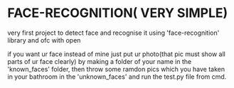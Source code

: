 # FACE-RECOGNITION( VERY SIMPLE)
very first project to detect face and recognise it using 'face-recognition' library and ofc with open


if you want ur face instead of mine just put ur photo(that pic must show all parts of ur face clearly) by making a folder of your name in the 'known_faces' folder, then throw some ramdon pics which you have taken  in your bathroom in  the 'unknown_faces' and run the test.py file from cmd.  

